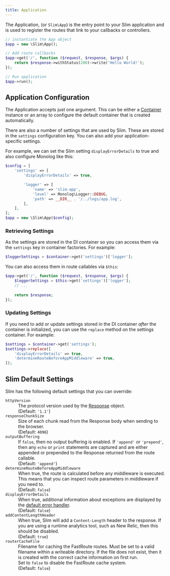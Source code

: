 ```yaml
---
title: Application
---
```


The Application, (or `Slim\App`) is the entry point to your Slim application and is used to register the routes that link to your callbacks or controllers.

```php
// instantiate the App object
$app = new \Slim\App();

// Add route callbacks
$app->get('/', function ($request, $response, $args) {
    return $response->withStatus(200)->write('Hello World!');
});

// Run application
$app->run();
```

## Application Configuration

The Application accepts just one argument. This can be either a [Container](/docs/v3/concepts/di.html) instance or
an array to configure the default container that is created automatically.

There are also a number of settings that are used by Slim. These are stored in the `settings`
configuration key. You can also add your application-specific settings.

For example, we can set the Slim setting `displayErrorDetails` to true and also configure
Monolog like this:

```php
$config = [
    'settings' => [
        'displayErrorDetails' => true,

        'logger' => [
            'name' => 'slim-app',
            'level' => Monolog\Logger::DEBUG,
            'path' => __DIR__ . '/../logs/app.log',
        ],
    ],
];
$app = new \Slim\App($config);
```


### Retrieving Settings

As the settings are stored in the DI container so you can access them via the `settings` key in container factories. For example:

```php
$loggerSettings = $container->get('settings')['logger'];
```

You can also access them in route callables via `$this`:

```php
$app->get('/', function ($request, $response, $args) {
    $loggerSettings = $this->get('settings')['logger'];
    // ...
    
    return $response;
});
```

### Updating Settings

If you need to add or update settings stored in the DI container *after* the container is initialized,
you can use the `replace` method on the settings container. For example:

```php
$settings = $container->get('settings');
$settings->replace([
    'displayErrorDetails' => true,
    'determineRouteBeforeAppMiddleware' => true,
]);
```

## Slim Default Settings

Slim has the following default settings that you can override:

<dl>
<dt><code>httpVersion</code></dt>
    <dd>The protocol version used by the <a href="/docs/v3/objects/response.html">Response</a>
        object.
        <br>(Default: <code>'1.1'</code>)</dd>
<dt><code>responseChunkSize</code></dt>
    <dd>Size of each chunk read from the Response body when sending to the
        browser.
        <br>(Default: <code>4096</code>)</dd>
<dt><code>outputBuffering</code></dt>
    <dd>If <code>false</code>, then no output buffering is enabled. If <code>'append'</code>
        or <code>'prepend'</code>, then any <code>echo</code> or <code>print</code>
        statements are captured and are either appended or prepended to the Response
        returned from the route callable.
        <br>(Default: <code>'append'</code>)</dd>
<dt><code>determineRouteBeforeAppMiddleware</code></dt>
    <dd>When true, the route is calculated before any middleware is executed. This
    means that you can inspect route parameters in middleware if you need to.
    <br>(Default: <code>false</code>)</dd>
<dt><code>displayErrorDetails</code></dt>
    <dd>When true, additional information about exceptions are displayed by the
    <a href="/docs/v3/handlers/error.html">default error handler</a>.
    <br>(Default: <code>false</code>)</dd>
<dt><code>addContentLengthHeader</code></dt>
    <dd>When true, Slim will add a <code>Content-Length</code> header to the response.
    If you are using a runtime analytics tool, such as New Relic, then this should be disabled.
    <br>(Default: <code>true</code>)</dd>
<dt><code>routerCacheFile</code></dt>
    <dd>Filename for caching the FastRoute routes. Must be set to a valid filename within
    a writeable directory. If the file does not exist, then it is created with the correct cache
    information on first run.<br>
    Set to <code>false</code> to disable the FastRoute cache system.
    <br>(Default: <code>false</code>)</dd>
</dl>
